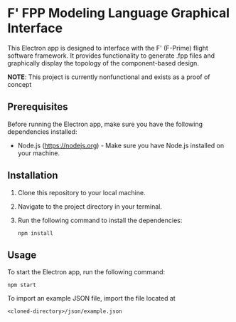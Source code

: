 # F' FPP Modeling Language Graphical Interface

This Electron app is designed to interface with the F' (F-Prime) flight software framework. It provides functionality to generate .fpp files and graphically display the topology of the component-based design.

__NOTE__: This project is currently nonfunctional and exists as a proof of concept

## Prerequisites

Before running the Electron app, make sure you have the following dependencies installed:

- Node.js (https://nodejs.org) - Make sure you have Node.js installed on your machine.

## Installation

1. Clone this repository to your local machine.
2. Navigate to the project directory in your terminal.
3. Run the following command to install the dependencies:

   ```shell
   npm install 
    ```
## Usage

To start the Electron app, run the following command:

```shell
npm start
```

To import an example JSON file, import the file located at
```
<cloned-directory>/json/example.json
```
